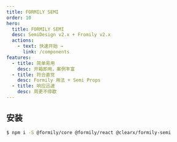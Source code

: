 ```yaml
---
title: FORMILY SEMI
order: 10
hero:
  title: FORMILY SEMI
  desc: SemiDesign v2.x + Fromily v2.x
  actions:
    - text: 快速开始 →
      link: /components
features:
  - title: 简单易用
    desc: 开箱即用，案例丰富
  - title: 符合直觉
    desc: Formily 用法 + Semi Props
  - title: 响应迅速
    desc: 周更不停歇
---
```


## 安装

```bash
$ npm i -S @formily/core @formily/react @clearx/formily-semi
```
